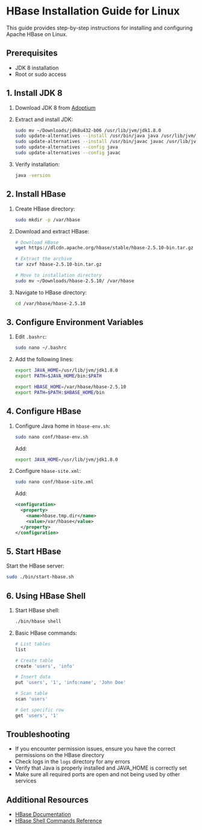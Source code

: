 # HBase Installation Guide for Linux

This guide provides step-by-step instructions for installing and configuring Apache HBase on Linux.

## Prerequisites

- JDK 8 installation
- Root or sudo access

## 1. Install JDK 8

1. Download JDK 8 from [Adoptium](https://adoptium.net/temurin/releases/?os=linux&arch=x64&package=jdk&version=8)

2. Extract and install JDK:
   ```bash
   sudo mv ~/Downloads/jdk8u432-b06 /usr/lib/jvm/jdk1.8.0
   sudo update-alternatives --install /usr/bin/java java /usr/lib/jvm/jdk1.8.0/bin/java 1
   sudo update-alternatives --install /usr/bin/javac javac /usr/lib/jvm/jdk1.8.0/bin/javac 1
   sudo update-alternatives --config java
   sudo update-alternatives --config javac
   ```

3. Verify installation:
   ```bash
   java -version
   ```

## 2. Install HBase

1. Create HBase directory:
   ```bash
   sudo mkdir -p /var/hbase
   ```

2. Download and extract HBase:
   ```bash
   # Download HBase
   wget https://dlcdn.apache.org/hbase/stable/hbase-2.5.10-bin.tar.gz
   
   # Extract the archive
   tar xzvf hbase-2.5.10-bin.tar.gz
   
   # Move to installation directory
   sudo mv ~/Downloads/hbase-2.5.10/ /var/hbase
   ```

3. Navigate to HBase directory:
   ```bash
   cd /var/hbase/hbase-2.5.10
   ```

## 3. Configure Environment Variables

1. Edit `.bashrc`:
   ```bash
   sudo nano ~/.bashrc
   ```

2. Add the following lines:
   ```bash
   export JAVA_HOME=/usr/lib/jvm/jdk1.8.0
   export PATH=$JAVA_HOME/bin:$PATH

   export HBASE_HOME=/var/hbase/hbase-2.5.10
   export PATH=$PATH:$HBASE_HOME/bin
   ```

## 4. Configure HBase

1. Configure Java home in `hbase-env.sh`:
   ```bash
   sudo nano conf/hbase-env.sh
   ```
   Add:
   ```bash
   export JAVA_HOME=/usr/lib/jvm/jdk1.8.0
   ```

2. Configure `hbase-site.xml`:
   ```bash
   sudo nano conf/hbase-site.xml
   ```
   Add:
   ```xml
   <configuration>
     <property>
       <name>hbase.tmp.dir</name>
       <value>/var/hbase</value>
     </property>
   </configuration>
   ```

## 5. Start HBase

Start the HBase server:
```bash
sudo ./bin/start-hbase.sh
```

## 6. Using HBase Shell

1. Start HBase shell:
   ```bash
   ./bin/hbase shell
   ```

2. Basic HBase commands:
   ```bash
   # List tables
   list
   
   # Create table
   create 'users', 'info'
   
   # Insert data
   put 'users', '1', 'info:name', 'John Doe'
   
   # Scan table
   scan 'users'
   
   # Get specific row
   get 'users', '1'
   ```

## Troubleshooting

- If you encounter permission issues, ensure you have the correct permissions on the HBase directory
- Check logs in the `logs` directory for any errors
- Verify that Java is properly installed and JAVA_HOME is correctly set
- Make sure all required ports are open and not being used by other services

## Additional Resources

- [HBase Documentation](https://hbase.apache.org/book.html)
- [HBase Shell Commands Reference](https://hbase.apache.org/book.html#shell)
